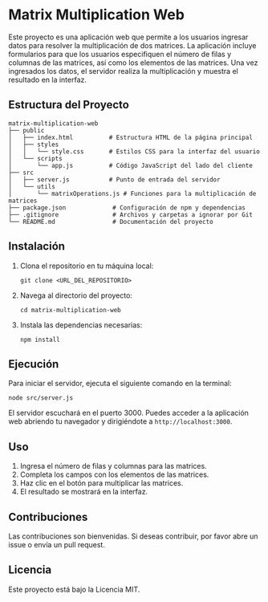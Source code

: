 # Matrix Multiplication Web

Este proyecto es una aplicación web que permite a los usuarios ingresar datos para resolver la multiplicación de dos matrices. La aplicación incluye formularios para que los usuarios especifiquen el número de filas y columnas de las matrices, así como los elementos de las matrices. Una vez ingresados los datos, el servidor realiza la multiplicación y muestra el resultado en la interfaz.

## Estructura del Proyecto

```
matrix-multiplication-web
├── public
│   ├── index.html          # Estructura HTML de la página principal
│   ├── styles
│   │   └── style.css       # Estilos CSS para la interfaz del usuario
│   └── scripts
│       └── app.js          # Código JavaScript del lado del cliente
├── src
│   ├── server.js           # Punto de entrada del servidor
│   └── utils
│       └── matrixOperations.js # Funciones para la multiplicación de matrices
├── package.json             # Configuración de npm y dependencias
├── .gitignore               # Archivos y carpetas a ignorar por Git
└── README.md                # Documentación del proyecto
```

## Instalación

1. Clona el repositorio en tu máquina local:
   ```
   git clone <URL_DEL_REPOSITORIO>
   ```

2. Navega al directorio del proyecto:
   ```
   cd matrix-multiplication-web
   ```

3. Instala las dependencias necesarias:
   ```
   npm install
   ```

## Ejecución

Para iniciar el servidor, ejecuta el siguiente comando en la terminal:
```
node src/server.js
```

El servidor escuchará en el puerto 3000. Puedes acceder a la aplicación web abriendo tu navegador y dirigiéndote a `http://localhost:3000`.

## Uso

1. Ingresa el número de filas y columnas para las matrices.
2. Completa los campos con los elementos de las matrices.
3. Haz clic en el botón para multiplicar las matrices.
4. El resultado se mostrará en la interfaz.

## Contribuciones

Las contribuciones son bienvenidas. Si deseas contribuir, por favor abre un issue o envía un pull request.

## Licencia

Este proyecto está bajo la Licencia MIT.